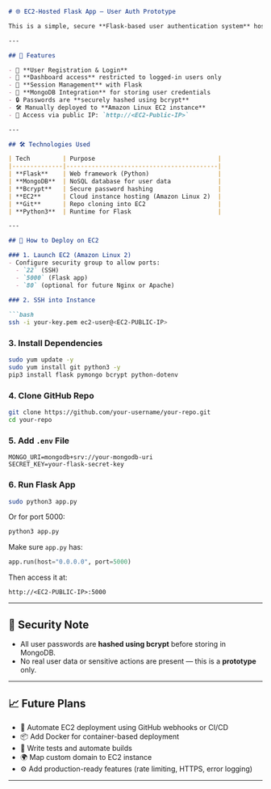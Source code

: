 ```markdown
# 🌐 EC2-Hosted Flask App – User Auth Prototype

This is a simple, secure **Flask-based user authentication system** hosted on an **Amazon Linux EC2 instance**. It supports registration, login, session-based access control, and MongoDB integration for credential storage.

---

## 🚀 Features

- 🔐 **User Registration & Login**
- 📂 **Dashboard access** restricted to logged-in users only
- 🔄 **Session Management** with Flask
- 🧠 **MongoDB Integration** for storing user credentials
- 🔒 Passwords are **securely hashed using bcrypt**
- 🛠️ Manually deployed to **Amazon Linux EC2 instance**
- 📡 Access via public IP: `http://<EC2-Public-IP>`

---

## 🛠️ Technologies Used

| Tech         | Purpose                                  |
|--------------|------------------------------------------|
| **Flask**    | Web framework (Python)                   |
| **MongoDB**  | NoSQL database for user data             |
| **Bcrypt**   | Secure password hashing                  |
| **EC2**      | Cloud instance hosting (Amazon Linux 2)  |
| **Git**      | Repo cloning into EC2                    |
| **Python3**  | Runtime for Flask                        |

---

## 📂 How to Deploy on EC2

### 1. Launch EC2 (Amazon Linux 2)
- Configure security group to allow ports:
  - `22` (SSH)
  - `5000` (Flask app)
  - `80` (optional for future Nginx or Apache)
  
### 2. SSH into Instance

```bash
ssh -i your-key.pem ec2-user@<EC2-PUBLIC-IP>
````

### 3. Install Dependencies

```bash
sudo yum update -y
sudo yum install git python3 -y
pip3 install flask pymongo bcrypt python-dotenv
```

### 4. Clone GitHub Repo

```bash
git clone https://github.com/your-username/your-repo.git
cd your-repo
```

### 5. Add `.env` File

```env
MONGO_URI=mongodb+srv://your-mongodb-uri
SECRET_KEY=your-flask-secret-key
```

### 6. Run Flask App

```bash
sudo python3 app.py
```

Or for port 5000:

```bash
python3 app.py
```

Make sure `app.py` has:

```python
app.run(host="0.0.0.0", port=5000)
```

Then access it at:

```
http://<EC2-PUBLIC-IP>:5000
```

---

## 🔐 Security Note

* All user passwords are **hashed using bcrypt** before storing in MongoDB.
* No real user data or sensitive actions are present — this is a **prototype** only.

---

## 📈 Future Plans

* 🔄 Automate EC2 deployment using GitHub webhooks or CI/CD
* 📦 Add Docker for container-based deployment
* 🧪 Write tests and automate builds
* 🌍 Map custom domain to EC2 instance
* ⚙️ Add production-ready features (rate limiting, HTTPS, error logging)

---